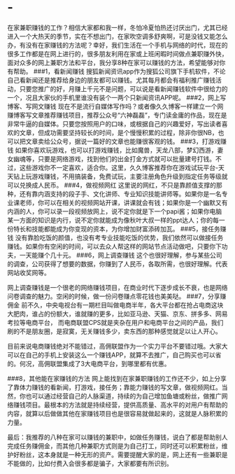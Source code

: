 # -
在家兼职赚钱的工作？相信大家都和我一样，冬怕冷夏怕热还讨厌出门，尤其已经进入一个大热天的季节，实在不想出门，在家吹空调多舒爽啊，可是没钱又能怎么办，有没有在家赚钱的方法呢？幸好，我们生活在一个手机与网络的时代，现在的很多工作都是在网上进行的，很多朋友利用在家或上班闲暇时间做点兼职赚外快，面对众多的网上兼职方法和平台，我分享8种在家可以赚钱的方法，希望能够对你有帮助。
###1，看新闻赚钱
搜狐新闻资讯app作为搜狐公司旗下手机软件，不论自己看新闻还是推荐给身边的朋友都可以赚钱。尤其每月都会有福利推广赚钱活动，只要您推广的好，月赚上千元不是问题，可以说是看新闻赚钱软件中很给力的一个，况且大家伙的手机里谁没有装个一两个只新闻资讯APP呢。
###2，网上写博客、写网文赚钱
现在不是流行自媒体写作吗？或者像久久博客一样建立一个网赚博客写文章推荐赚钱项目，推荐公众号“六神磊磊”，专门读金庸的作品，现在是非常牛逼的自媒体。只要您按照用户的口味，或根据自己的兴趣爱好，写出读者喜欢的文章，但成功需要坚持较长的时间，是个慢慢积累的过程，除非你很NB，也可以把文章卖给公众号，据说一篇好的文章也能赚很客观的钱。
###3，打游戏赚钱
如果你喜欢玩游戏，也可以打游戏赚钱，比如魔兽，天龙八部，梦幻西游，妻女幽魂等，只要是网络游戏，找到他们的出金打金方式就可以批量建号打钱。不过，这些游戏你不一定喜欢，适合你。这里，久久博客推荐你在游戏试玩平台-天天钻上玩游戏赚钱，不用搞装备，免费试玩，主要注册角色升级到指定任务等级就可以兑换成人民币。
###4，做视频网红
这里说的网红，不只是靠颜值支撑的那种，还有靠内涵支持的段子手、文化讲师、专业知识技能讲师等。如果你是一名专业课老师，你可以在相关的视频网站开课，讲课就会有钱；如果你是一个幽默又有内涵的人，你可以录一段视频放网上，说不定你就是下一个papi酱；如果你电脑某一方面的知识是内行，说不定你就能成为像秋叶大叔一样的ppt达人；你的每一份特长和技能都能成为你变现的资本，为你增加财富添砖加瓦。
###5，接任务赚钱
没有靠脸吃饭的颜值，也没有考专业技能吃饭的优势，我们依然可以做接任务赚钱。如果你有空闲的时间，可以去众人帮这样的网站节点活动做吧，只要你下功夫，一天能赚个几十元。
###6，网上调查赚钱
这个也很好理解，参与某些公司的调查，公司获得了想要的数据，你赚到了人民币，各取所需，也很好理解。代表网站收奖网等。

网上调查赚钱是一个很老的网络赚钱项目，在商业时代下逐步成长不衰，也是网络问卷调查的魅力。空闲的时候，做一份问卷赚点零花钱也美美哒。
###7，分享赚佣金
前不久，中央电视台有一期栏目叫做电商半年，各大平台都在抢占电商这块大肥肉，谁占的份额大，谁就赚的更多，比如亚马逊、天猫、京东、拼多多、网易考拉等电商平台，
而电商联盟CPS就是夹杂在用户和电商平台之间的产品，我们刷的不是朋友圈，是寂寞，无关赚钱多少，卖东西的那种感觉就足以让人开心。

目前来说电商赚钱绝对不能错过，高佣联盟作为一个实力平台不要错过哦。大家大可以在自己的手机上安装这么一个赚钱APP，就算不去推广，自己购买也可以省的。何况，高佣联盟集成了3大电商平台，到哪里都有优惠。

###8，其他能在家赚钱的方法
网上能找到在家兼职赚钱的工作还不少，如上分享了靠体力赚钱的看新闻，打游戏，接任务；靠能力赚钱的写文章，做视频网红。当然，你也可以通过经营自己的人脉渠道，持续的为自己增加鱼塘或粉丝，做推广网络赚钱项目。最根本的方法就是持续经营，提供高质量、高水平的对用户有帮助的内容，就算以后做做其他在家赚钱项目也是很容易就做起来的，这就是人脉积累的力量。

最后：我推荐的八种在家可以赚钱的兼职中，如做任务赚钱，说白了都是帮助别人完成任务赚佣金，而其他几种兼职方式则是为自己打工，同时还可以积累粉丝，维护好粉丝，这本身就是一种无形的资产。需要提醒大家的是，网上还有一些兼职是不能做的，比如付费入会很多都是骗子，大家都要有所识别。
